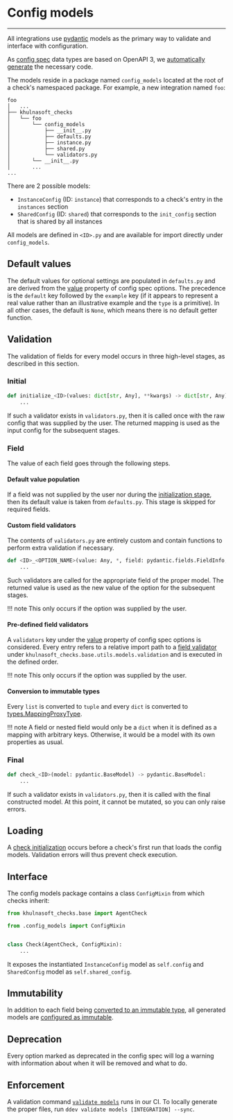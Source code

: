# Config models

-----

All integrations use [pydantic](https://github.com/pydantic/pydantic) models as the primary way to validate and interface with configuration.

As [config spec](config-specs.md) data types are based on OpenAPI 3, we [automatically generate](https://github.com/koxudaxi/datamodel-code-generator) the necessary code.

The models reside in a package named `config_models` located at the root of a check's namespaced package. For example, a new integration named `foo`:

```
foo
│   ...
├── khulnasoft_checks
│   └── foo
│       └── config_models
│           ├── __init__.py
│           ├── defaults.py
│           ├── instance.py
│           ├── shared.py
│           └── validators.py
│       └── __init__.py
│       ...
...
```

There are 2 possible models:

- `InstanceConfig` (ID: `instance`) that corresponds to a check's entry in the `instances` section
- `SharedConfig` (ID: `shared`) that corresponds to the `init_config` section that is shared by all instances

All models are defined in `<ID>.py` and are available for import directly under `config_models`.

## Default values

The default values for optional settings are populated in `defaults.py` and are derived from the
[value](config-specs.md#values) property of config spec options. The precedence is the `default` key
followed by the `example` key (if it appears to represent a real value rather than an illustrative example
and the `type` is a primitive). In all other cases, the default is `None`, which means there is no default
getter function.

## Validation

The validation of fields for every model occurs in three high-level stages, as described in this section.

### Initial

```python
def initialize_<ID>(values: dict[str, Any], **kwargs) -> dict[str, Any]:
    ...
```

If such a validator exists in `validators.py`, then it is called once with the raw config that was supplied by the user.
The returned mapping is used as the input config for the subsequent stages.

### Field

The value of each field goes through the following steps.

#### Default value population

If a field was not supplied by the user nor during the [initialization stage](#initial), then its default value is
taken from `defaults.py`. This stage is skipped for required fields.

#### Custom field validators

The contents of `validators.py` are entirely custom and contain functions to perform extra validation if necessary.

```python
def <ID>_<OPTION_NAME>(value: Any, *, field: pydantic.fields.FieldInfo, **kwargs) -> Any:
    ...
```

Such validators are called for the appropriate field of the proper model. The returned value is used as the
new value of the option for the subsequent stages.

!!! note
    This only occurs if the option was supplied by the user.

#### Pre-defined field validators

A `validators` key under the [value](https://datadoghq.dev/integrations-core/meta/config-specs/#values) property of config
spec options is considered. Every entry refers to a relative import path to a [field validator](#custom-field-validators)
under `khulnasoft_checks.base.utils.models.validation` and is executed in the defined order.

!!! note
    This only occurs if the option was supplied by the user.

#### Conversion to immutable types

Every `list` is converted to `tuple` and every `dict` is converted to [types.MappingProxyType](https://docs.python.org/3/library/types.html#types.MappingProxyType).

!!! note
    A field or nested field would only be a `dict` when it is defined as a mapping with arbitrary keys. Otherwise, it would be a model with its own properties as usual.

### Final

```python
def check_<ID>(model: pydantic.BaseModel) -> pydantic.BaseModel:
    ...
```

If such a validator exists in `validators.py`, then it is called with the final constructed model. At this point, it cannot
be mutated, so you can only raise errors.

## Loading

A [check initialization](https://datadoghq.dev/integrations-core/base/basics/#check-initializations) occurs before a check's first
run that loads the config models. Validation errors will thus prevent check execution.

## Interface

The config models package contains a class `ConfigMixin` from which checks inherit:

```python
from khulnasoft_checks.base import AgentCheck

from .config_models import ConfigMixin


class Check(AgentCheck, ConfigMixin):
    ...
```

It exposes the instantiated `InstanceConfig` model as `self.config` and `SharedConfig` model as `self.shared_config`.

## Immutability

In addition to each field being [converted to an immutable type](#conversion-to-immutable-types), all generated models are [configured as immutable](https://docs.pydantic.dev/2.0/usage/models/#faux-immutability).

## Deprecation

Every option marked as deprecated in the config spec will log a warning with information about when it will be removed and what to do.

## Enforcement

A validation command [`validate models`](../ddev/cli.md#ddev-validate-models) runs in our CI. To locally generate the proper files, run `ddev validate models [INTEGRATION] --sync`.
